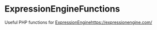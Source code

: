 # ExpressionEngineFunctions

Useful PHP functions for [ExpressionEngine](https://expressionengine.com/)https://expressionengine.com/
